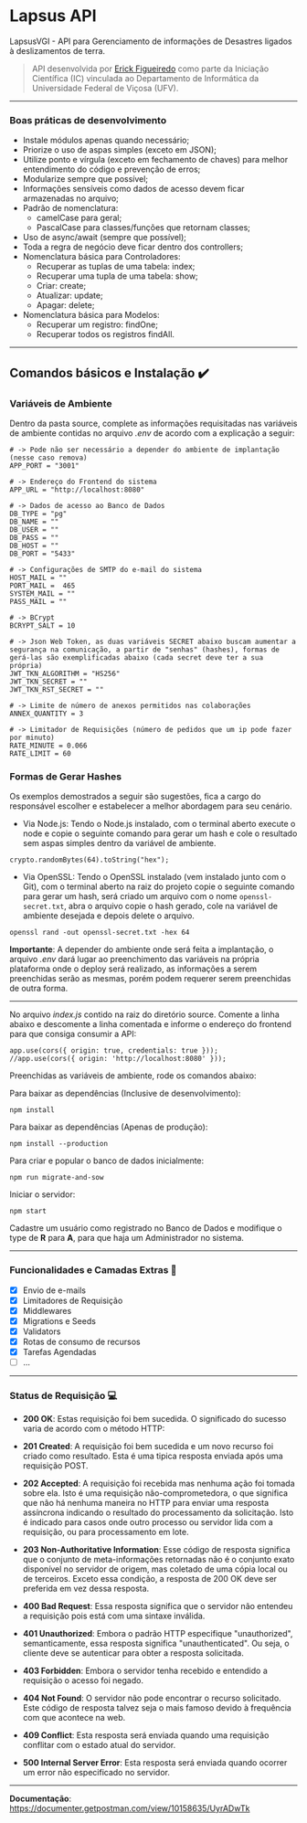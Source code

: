 # Lapsus API

LapsusVGI - API para Gerenciamento de informações de Desastres ligados à deslizamentos de terra.

> API desenvolvida por [Erick Figueiredo](https://github.com/erickfigueiredo) como parte da Iniciação Científica (IC) vinculada ao Departamento de Informática da Universidade Federal de Viçosa (UFV).

---

### Boas práticas de desenvolvimento

- Instale módulos apenas quando necessário;
- Priorize o uso de aspas simples (exceto em JSON);
- Utilize ponto e vírgula (exceto em fechamento de chaves) para melhor entendimento do código e prevenção de erros;
- Modularize sempre que possível;
- Informações sensíveis como dados de acesso devem ficar armazenadas no arquivo;
- Padrão de nomenclatura:
  - camelCase para geral;
  - PascalCase para classes/funções que retornam classes;
- Uso de async/await (sempre que possível);
- Toda a regra de negócio deve ficar dentro dos controllers;
- Nomenclatura básica para Controladores:
  - Recuperar as tuplas de uma tabela: index;
  - Recuperar uma tupla de uma tabela: show;
  - Criar: create;
  - Atualizar: update;
  - Apagar: delete;
- Nomenclatura básica para Modelos:
  - Recuperar um registro: findOne;
  - Recuperar todos os registros findAll.

---

## Comandos básicos e Instalação ✔️

### Variáveis de Ambiente

Dentro da pasta source, complete as informações requisitadas nas variáveis de ambiente contidas no arquivo _.env_ de acordo com a explicação a seguir:

```
# -> Pode não ser necessário a depender do ambiente de implantação (nesse caso remova)
APP_PORT = "3001"

# -> Endereço do Frontend do sistema
APP_URL = "http://localhost:8080"

# -> Dados de acesso ao Banco de Dados
DB_TYPE = "pg"
DB_NAME = ""
DB_USER = ""
DB_PASS = ""
DB_HOST = ""
DB_PORT = "5433"

# -> Configurações de SMTP do e-mail do sistema
HOST_MAIL = ""
PORT_MAIL =  465
SYSTEM_MAIL = ""
PASS_MAIL = ""

# -> BCrypt
BCRYPT_SALT = 10

# -> Json Web Token, as duas variáveis SECRET abaixo buscam aumentar a segurança na comunicação, a partir de "senhas" (hashes), formas de gerá-las são exemplificadas abaixo (cada secret deve ter a sua própria)
JWT_TKN_ALGORITHM = "HS256"
JWT_TKN_SECRET = ""
JWT_TKN_RST_SECRET = ""

# -> Limite de número de anexos permitidos nas colaborações
ANNEX_QUANTITY = 3

# -> Limitador de Requisições (número de pedidos que um ip pode fazer por minuto)
RATE_MINUTE = 0.066
RATE_LIMIT = 60
```

### Formas de Gerar Hashes

Os exemplos demostrados a seguir são sugestões, fica a cargo do responsável escolher e estabelecer a melhor abordagem para seu cenário.

- Via Node.js: Tendo o Node.js instalado, com o terminal aberto execute o node e copie o seguinte comando para gerar um hash e cole o resultado sem aspas simples dentro da variável de ambiente.

```
crypto.randomBytes(64).toString("hex");
```

- Via OpenSSL: Tendo o OpenSSL instalado (vem instalado junto com o Git), com o terminal aberto na raiz do projeto copie o seguinte comando para gerar um hash, será criado um arquivo com o nome `openssl-secret.txt`, abra o arquivo copie o hash gerado, cole na variável de ambiente desejada e depois delete o arquivo.

```
openssl rand -out openssl-secret.txt -hex 64
```

**Importante**: A depender do ambiente onde será feita a implantação, o arquivo _.env_ dará lugar ao preenchimento das variáveis na própria plataforma onde o deploy será realizado, as informações a serem preenchidas serão as mesmas, porém podem requerer serem preenchidas de outra forma.

---

No arquivo _index.js_ contido na raiz do diretório source. Comente a linha abaixo e descomente a linha comentada e informe o endereço do frontend para que consiga consumir a API:

```
app.use(cors({ origin: true, credentials: true }));
//app.use(cors({ origin: 'http://localhost:8080' }));
```

Preenchidas as variáveis de ambiente, rode os comandos abaixo:

Para baixar as dependências (Inclusive de desenvolvimento):

```
npm install
```

Para baixar as dependências (Apenas de produção):

```
npm install --production
```

Para criar e popular o banco de dados inicialmente:

```
npm run migrate-and-sow
```

Iniciar o servidor:

```
npm start
```

Cadastre um usuário como registrado no Banco de Dados e modifique o type de **R** para **A**, para que haja um Administrador no sistema.

---

### Funcionalidades e Camadas Extras 🎯

- [x] Envio de e-mails
- [x] Limitadores de Requisição
- [x] Middlewares
- [x] Migrations e Seeds
- [x] Validators
- [x] Rotas de consumo de recursos
- [x] Tarefas Agendadas
- [ ] ...

---

### Status de Requisição 💻

- **200 OK**:
  Estas requisição foi bem sucedida. O significado do sucesso varia de acordo com o método HTTP:

- **201 Created**:
  A requisição foi bem sucedida e um novo recurso foi criado como resultado. Esta é uma tipica resposta enviada após uma requisição POST.

- **202 Accepted**:
  A requisição foi recebida mas nenhuma ação foi tomada sobre ela. Isto é uma requisição não-comprometedora, o que significa que não há nenhuma maneira no HTTP para enviar uma resposta assíncrona indicando o resultado do processamento da solicitação. Isto é indicado para casos onde outro processo ou servidor lida com a requisição, ou para processamento em lote.

- **203 Non-Authoritative Information**:
  Esse código de resposta significa que o conjunto de meta-informações retornadas não é o conjunto exato disponível no servidor de origem, mas coletado de uma cópia local ou de terceiros. Exceto essa condição, a resposta de 200 OK deve ser preferida em vez dessa resposta.

- **400 Bad Request**:
  Essa resposta significa que o servidor não entendeu a requisição pois está com uma sintaxe inválida.

- **401 Unauthorized**:
  Embora o padrão HTTP especifique "unauthorized", semanticamente, essa resposta significa "unauthenticated". Ou seja, o cliente deve se autenticar para obter a resposta solicitada.

- **403 Forbidden**:
  Embora o servidor tenha recebido e entendido a requisição o acesso foi negado.

- **404 Not Found**:
  O servidor não pode encontrar o recurso solicitado. Este código de resposta talvez seja o mais famoso devido à frequência com que acontece na web.

- **409 Conflict**:
  Esta resposta será enviada quando uma requisição conflitar com o estado atual do servidor.

- **500 Internal Server Error**:
  Esta resposta será enviada quando ocorrer um error não especificado no servidor.

---

**Documentação**: <https://documenter.getpostman.com/view/10158635/UyrADwTk>
